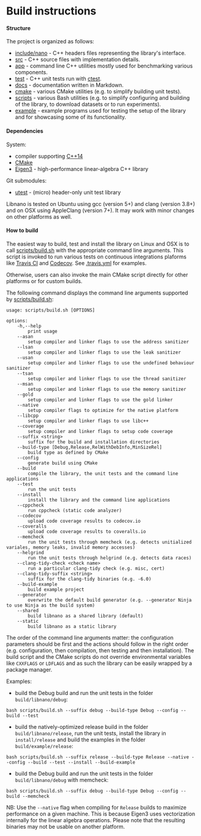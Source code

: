 # Build instructions


#### Structure

The project is organized as follows:
* [include/nano](../include/nano) - C++ headers files representing the library's interface.
* [src](../src) - C++ source files with implementation details.
* [app](../app) - command line C++ utilities mostly used for benchmarking various components.
* [test](../test) - C++ unit tests run with [ctest](https://cmake.org/cmake/help/v3.16/manual/ctest.1.html#ctest-1).
* [docs](../docs) - documentation written in Markdown.
* [cmake](../cmake) - various CMake utilities (e.g. to simplify building unit tests).
* [scripts](../scripts) - various Bash utilities (e.g. to simplify configuring and building of the library, to download datasets or to run experiments).
* [example](../example) - example programs used for testing the setup of the library and for showcasing some of its functionality.


#### Dependencies

System:
* compiler supporting [C++14](https://isocpp.org/wiki/faq/cpp14)
* [CMake](https://cmake.org)
* [Eigen3](https://tuxfamily.org) - high-performance linear-algebra C++ library

Git submodules:
* [utest](https://github.com/accosmin/utest) - (micro) header-only unit test library

Libnano is tested on Ubuntu using gcc (version 5+) and clang (version 3.8+) and on OSX using AppleClang (version 7+). It may work with minor changes on other platforms as well.


#### How to build

The easiest way to build, test and install the library on Linux and OSX is to call [scripts/build.sh](../scripts/build.sh) with the appropriate command line arguments. This script is invoked to run various tests on continuous integrations plaforms like [Travis CI](https://travis-ci.org/accosmin/libnano/builds) and [Codecov](https://codecov.io/gh/accosmin/libnano). See [.travis.yml](../.travis.yml) for examples.


Otherwise, users can also invoke the main CMake script directly for other platforms or for custom builds.


The following command displays the command line arguments supported by [scripts/build.sh](../scripts/build.sh):
```
usage: scripts/build.sh [OPTIONS]

options:
    -h,--help
        print usage
    --asan
        setup compiler and linker flags to use the address sanitizer
    --lsan
        setup compiler and linker flags to use the leak sanitizer
    --usan
        setup compiler and linker flags to use the undefined behaviour sanitizer
    --tsan
        setup compiler and linker flags to use the thread sanitizer
    --msan
        setup compiler and linker flags to use the memory sanitizer
    --gold
        setup compiler and linker flags to use the gold linker
    --native
        setup compiler flags to optimize for the native platform
    --libcpp
        setup compiler and linker flags to use libc++
    --coverage
        setup compiler and linker flags to setup code coverage
    --suffix <string>
        suffix for the build and installation directories
    --build-type [Debug,Release,RelWithDebInfo,MinSizeRel]
        build type as defined by CMake
    --config
        generate build using CMake
    --build
        compile the library, the unit tests and the command line applications
    --test
        run the unit tests
    --install
        install the library and the command line applications
    --cppcheck
        run cppcheck (static code analyzer)
    --codecov
        upload code coverage results to codecov.io
    --coveralls
        upload code coverage results to coveralls.io
    --memcheck
        run the unit tests through memcheck (e.g. detects unitialized variales, memory leaks, invalid memory accesses)
    --helgrind
        run the unit tests through helgrind (e.g. detects data races)
    --clang-tidy-check <check name>
        run a particular clang-tidy check (e.g. misc, cert)
    --clang-tidy-suffix <string>
        suffix for the clang-tidy binaries (e.g. -6.0)
    --build-example
        build example project
    --generator
        overwrite the default build generator (e.g. --generator Ninja to use Ninja as the build system)
    --shared
        build libnano as a shared library (default)
    --static
        build libnano as a static library
```

The order of the command line arguments matter: the configuration parameters should be first and the actions should follow in the right order (e.g. configuration, then compilation, then testing and then installation). The build script and the CMake scripts do not override environmental variables like ```CXXFLAGS``` or ```LDFLAGS``` and as such the library can be easily wrapped by a package manager.


Examples:
* build the Debug build and run the unit tests in the folder ```build/libnano/debug```:
```
bash scripts/build.sh --suffix debug --build-type Debug --config --build --test
```

* build the natively-optimized release build in the folder ```build/libnano/release```, run the unit tests, install the library in ```install/release``` and build the examples in the folder ```build/example/release```:
```
bash scripts/build.sh --suffix release --build-type Release --native --config --build --test --install --build-example
```

* build the Debug build and run the unit tests in the folder ```build/libnano/debug``` with memcheck:
```
bash scripts/build.sh --suffix debug --build-type Debug --config --build --memcheck
```


NB: Use the ```--native``` flag when compiling for ```Release``` builds to maximize performance on a given machine. This is because Eigen3 uses vectorization internally for the linear algebra operations. Please note that the resulting binaries may not be usable on another platform.
